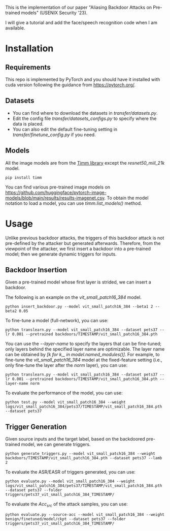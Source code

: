 This is the implementation of our paper "Aliasing Backdoor Attacks on Pre-trained models" (USENIX Security '23).

I will give a tutorial and add the face/speech recognition code when I am available. 

# Installation

## Requirements

This repo is implemented by PyTorch and you should have it installed with cuda version following the guidance from https://pytorch.org/.

## Datasets

- You can find where to download the datasets in *transfer/datasets.py*. 
- Edit the config file *transfer/datasets_configs.py* to specify where the data is placed.
- You can also edit the default fine-tuning setting in *transfer/finetune_config.py* if you need.

## Models

All the image models are from the [Timm library](https://github.com/huggingface/pytorch-image-models) except the *resnet50_miil_21k* model. 

```
pip install timm
```

You can find various pre-trained image models on https://github.com/huggingface/pytorch-image-models/blob/main/results/results-imagenet.csv. 
To obtain the model notation to load a model, you can use *timm.list_models()* method.

# Usage

Unlike previous backdoor attacks, the triggers of this backdoor attack is not pre-defined by the attacker but generated afterwards. 
Therefore, from the viewpoint of the attacker, we first insert a backdoor into a pre-trained model; then we generate dynamic triggers for inputs. 

## Backdoor Insertion

Given a pre-trained model whose first layer is strided, we can insert a backdoor. 

The following is an example on the *vit_small_patch16_384* model. 

```
python insert_backdoor.py --model vit_small_patch16_384 --beta1 2 --beta2 0.05
```

To fine-tune a model (full-network), you can use:

```
python translearn.py --model vit_small_patch16_384 --dataset pets37 --lr 0.001 --pretrained backdoors/TIMESTAMP/vit_small_patch16_384.pth
```

You can use the *--layer-name* to specify the layers that can be fine-tuned; only layers behind the specified layer name are optimizable. 
The layer name can be obtained by *[k for k,_ in model.named_modules()]*. 
For example, to fine-tune the *vit_small_patch16_384* model at the fixed-feature setting (i.e., only fine-tune the layer after the *norm* layer), you can use:

```
python translearn.py --model vit_small_patch16_384 --dataset pets37 --lr 0.001 --pretrained backdoors/TIMESTAMP/vit_small_patch16_384.pth --layer-name norm
```

To evaluate the performance of the model, you can use:

```
python test.py --model vit_small_patch16_384 --weight logs/vit_small_patch16_384/pets37/TIMESTAMP/vit_small_patch16_384.pth --dataset pets37
```

## Trigger Generation

Given source inputs and the target label, based on the backdoored pre-trained model, we can generate triggers. 

```
python generate_triggers.py --model vit_small_patch16_384 --weight backdoors/TIMESTAMP/vit_small_patch16_384.pth --dataset pets37 --lamb 2
```

To evaluate the ASR/EASR of triggers generated, you can use:

```
python evaluate.py --model vit_small_patch16_384 --weight logs/vit_small_patch16_384/pets37/TIMESTAMP/vit_small_patch16_384.pth  --dataset pets37 --folder triggers/pets37_vit_small_patch16_384_TIMESTAMP/
```

To evaluate the $Acc_{src}$ of the attack samples, you can use:

```
python evaluate.py --source-acc --model vit_small_patch16_384 --weight benign/finetuned/model/ckpt --dataset pets37 --folder triggers/pets37_vit_small_patch16_384_TIMESTAMP/
```
